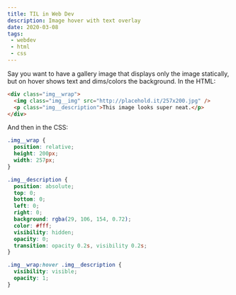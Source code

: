 ```yaml
---
title: TIL in Web Dev
description: Image hover with text overlay
date: 2020-03-08
tags:
 - webdev
 - html
 - css
---
```


Say you want to have a gallery image that displays only the image statically, but on hover shows text and dims/colors the background. In the HTML:

```html
<div class="img__wrap">
  <img class="img__img" src="http://placehold.it/257x200.jpg" />
  <p class="img__description">This image looks super neat.</p>
</div>
```

And then in the CSS:

```css
.img__wrap {
  position: relative;
  height: 200px;
  width: 257px;
}

.img__description {
  position: absolute;
  top: 0;
  bottom: 0;
  left: 0;
  right: 0;
  background: rgba(29, 106, 154, 0.72);
  color: #fff;
  visibility: hidden;
  opacity: 0;
  transition: opacity 0.2s, visibility 0.2s;
}

.img__wrap:hover .img__description {
  visibility: visible;
  opacity: 1;
}
```

